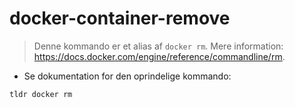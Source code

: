 # docker-container-remove

> Denne kommando er et alias af `docker rm`.
> Mere information: <https://docs.docker.com/engine/reference/commandline/rm>.

- Se dokumentation for den oprindelige kommando:

`tldr docker rm`
